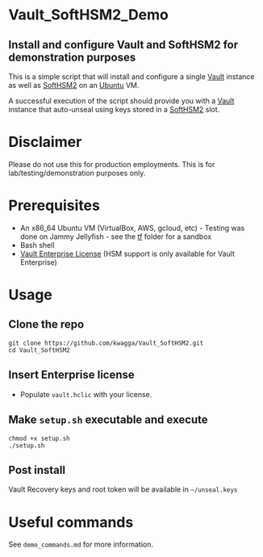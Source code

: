 # Vault_SoftHSM2_Demo

## Install and configure Vault and SoftHSM2 for demonstration purposes

This is a simple script that will install and configure a single [Vault](https://www.vaultproject.io/) instance as well as [SoftHSM2](https://github.com/opendnssec/SoftHSMv2) on an [Ubuntu](https://ubuntu.com/) VM.

A successful execution of the script should provide you with a [Vault](https://www.vaultproject.io/) instance that auto-unseal using keys stored in a [SoftHSM2](https://github.com/opendnssec/SoftHSMv2) slot.

# Disclaimer
Please do not use this for production employments. This is for lab/testing/demonstration purposes only.

# Prerequisites
- An x86_64 Ubuntu VM (VirtualBox, AWS, gcloud, etc) - Testing was done on Jammy Jellyfish - see the [tf](https://github.com/kwagga/Vault_SoftHSM2/tree/main/tf) folder for a sandbox
- Bash shell
- [Vault Enterprise License](https://www.vaultproject.io/docs/enterprise/license) (HSM support is only available for Vault Enterprise)

# Usage
## Clone the repo
```
git clone https://github.com/kwagga/Vault_SoftHSM2.git
cd Vault_SoftHSM2
```
## Insert Enterprise license
- Populate `vault.hclic` with your license.

## Make `setup.sh` executable and execute
```
chmod +x setup.sh
./setup.sh
```
## Post install
Vault Recovery keys and root token will be available in `~/unseal.keys`

# Useful commands

See `demo_commands.md` for more information.
